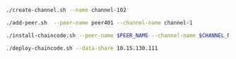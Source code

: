 ```bash
./create-channel.sh --name channel-102
```
```bash
./add-peer.sh  --peer-name peer401 --channel-name channel-1
```

```bash
./install-chaincode.sh --peer-name $PEER_NAME --channel-name $CHANNEL_NAME
```

```bash
./deploy-chaincode.sh --data-share 10.15.130.111
```